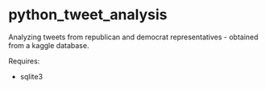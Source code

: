 # python_tweet_analysis
Analyzing tweets from republican and democrat representatives - obtained from a kaggle database.

Requires:
  - sqlite3
